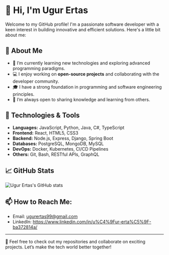 # 👋 Hi, I'm Ugur Ertas

Welcome to my GitHub profile! I'm a passionate software developer with a keen interest in building innovative and efficient solutions. Here's a little bit about me:

## 🚀 About Me
- 🌱 I’m currently learning new technologies and exploring advanced programming paradigms.
- 💻 I enjoy working on **open-source projects** and collaborating with the developer community.
- 🎓 I have a strong foundation in programming and software engineering principles.
- 🤝 I’m always open to sharing knowledge and learning from others.

## 🔧 Technologies & Tools
- **Languages:** JavaScript, Python, Java, C#, TypeScript
- **Frontend:** React, HTML5, CSS3
- **Backend:** Node.js, Express, Django, Spring Boot
- **Databases:** PostgreSQL, MongoDB, MySQL
- **DevOps:** Docker, Kubernetes, CI/CD Pipelines
- **Others:** Git, Bash, RESTful APIs, GraphQL

## 📈 GitHub Stats
![Ugur Ertas's GitHub stats](https://github-readme-stats.vercel.app/api?username=ugurertas99&show_icons=true&theme=radical)

## 📫 How to Reach Me:
- Email: ugurertas99@gmail.com
- LinkedIn: https://www.linkedin.com/in/u%C4%9Fur-erta%C5%9F-ba372814a/


---

🤩 Feel free to check out my repositories and collaborate on exciting projects. Let’s make the tech world better together!
